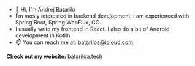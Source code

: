 - 👋 Hi, I’m Andrej Batarilo
- I’m mosly interested in backend development. I am experienced with Spring Boot, Spring WebFlux, GO.
- I usually write my frontend in React. I also do a bit of Android development in Kotlin.
-  📫 You can reach me at: batariloa@icloud.com


**Check out my website:** [batariloa.tech](http://www.batariloa.tech)
